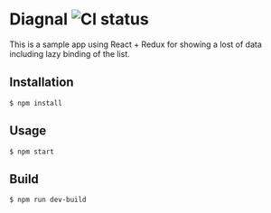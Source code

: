 # Diagnal ![CI status](https://img.shields.io/badge/build-passing-brightgreen.svg)

This is a sample app using React + Redux for showing a lost of data including lazy binding of the list.

## Installation

```
$ npm install
```


## Usage

```
$ npm start
```

## Build

```
$ npm run dev-build
```